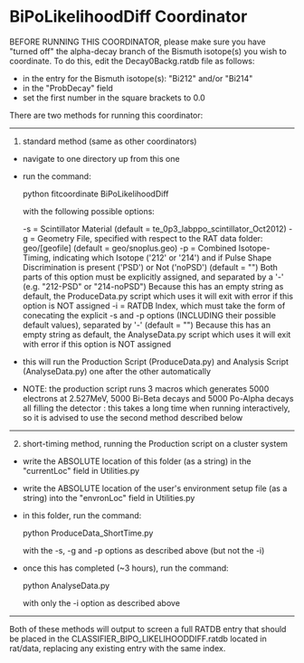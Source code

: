 # BiPoLikelihoodDiff Coordinator

BEFORE RUNNING THIS COORDINATOR, please make sure you have "turned off" the alpha-decay branch of the Bismuth isotope(s) you wish to coordinate.
To do this, edit the Decay0Backg.ratdb file as follows:

- in the entry for the Bismuth isotope(s): "Bi212" and/or "Bi214"
- in the "ProbDecay" field
- set the first number in the square brackets to 0.0


There are two methods for running this coordinator:


------------------------------


1) standard method (same as other coordinators)
- navigate to one directory up from this one
- run the command:

    python fitcoordinate BiPoLikelihoodDiff

  with the following possible options:

    -s = Scintillator Material (default = te_0p3_labppo_scintillator_Oct2012)
	-g = Geometry File, specified with respect to the RAT data folder: geo/[geofile] (default = geo/snoplus.geo)
    -p = Combined Isotope-Timing, indicating which Isotope ('212' or '214') and if Pulse Shape Discrimination is present ('PSD') or Not ('noPSD') (default = "")
	     Both parts of this option must be explicitly assigned, and separated by a '-' (e.g. "212-PSD" or "214-noPSD")
         Because this has an empty string as default, the ProduceData.py script which uses it will exit with error if this option is NOT assigned
    -i = RATDB Index, which must take the form of conecating the explicit -s and -p options (INCLUDING their possible default values), separated by '-' (default = "")
         Because this has an empty string as default, the AnalyseData.py script which uses it will exit with error if this option is NOT assigned

- this will run the Production Script (ProduceData.py) and Analysis Script (AnalyseData.py) one after the other automatically
- NOTE: the production script runs 3 macros which generates 5000 electrons at 2.527MeV, 5000 Bi-Beta decays and 5000 Po-Alpha decays all filling the detector
      : this takes a long time when running interactively, so it is advised to use the second method described below

------------------------------


2) short-timing method, running the Production script on a cluster system
- write the ABSOLUTE location of this folder (as a string) in the "currentLoc" field in Utilities.py
- write the ABSOLUTE location of the user's environment setup file (as a string) into the "envronLoc" field in Utilities.py
- in this folder, run the command:

    python ProduceData_ShortTime.py

  with the -s, -g and -p options as described above (but not the -i)

- once this has completed (~3 hours), run the command:

   python AnalyseData.py

  with only the -i option as described above

------------------------------


Both of these methods will output to screen a full RATDB entry that should be placed in the CLASSIFIER_BIPO_LIKELIHOODDIFF.ratdb located in rat/data, replacing any existing entry with the same index.

